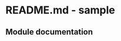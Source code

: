 # README.md - sample

<!-- OTC-HEADER-START -->

<!-- OTC-HEADER-END -->

<!-- START doctoc generated TOC please keep comment here to allow auto update -->

<!-- END doctoc generated TOC please keep comment here to allow auto update -->

## Module documentation

<!-- BEGIN_TF_DOCS -->

<!-- END_TF_DOCS -->

<!-- OTC-FOOTER-START -->

<!-- OTC-FOOTER-END -->
